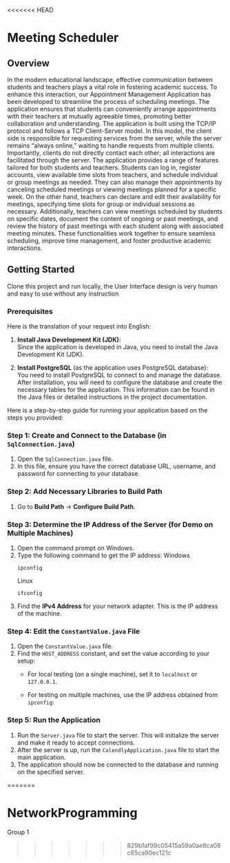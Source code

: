 <<<<<<< HEAD
# Meeting Scheduler

## Overview

In the modern educational landscape, effective communication between students and teachers plays a vital role in fostering academic success. To enhance this interaction, our Appointment Management Application has been developed to streamline the process of scheduling meetings. The application ensures that students can conveniently arrange appointments with their teachers at mutually agreeable times, promoting better collaboration and understanding.
The application is built using the TCP/IP protocol and follows a TCP Client-Server model. In this model, the client side is responsible for requesting services from the server, while the server remains “always online,” waiting to handle requests from multiple clients. Importantly, clients do not directly contact each other; all interactions are facilitated through the server.
The application provides a range of features tailored for both students and teachers. Students can log in, register accounts, view available time slots from teachers, and schedule individual or group meetings as needed. They can also manage their appointments by canceling scheduled meetings or viewing meetings planned for a specific week. On the other hand, teachers can declare and edit their availability for meetings, specifying time slots for group or individual sessions as necessary. Additionally, teachers can view meetings scheduled by students on specific dates, document the content of ongoing or past meetings, and review the history of past meetings with each student along with associated meeting minutes. These functionalities work together to ensure seamless scheduling, improve time management, and foster productive academic interactions.

## Getting Started

Clone this project and run locally, the User Interface design is very human and easy to use without any instruction

### Prerequisites
Here is the translation of your request into English:

1. **Install Java Development Kit (JDK)**:  
   Since the application is developed in Java, you need to install the Java Development Kit (JDK).  

2. **Install PostgreSQL** (as the application uses PostgreSQL database):  
   You need to install PostgreSQL to connect to and manage the database.  
   After installation, you will need to configure the database and create the necessary tables for the application. This information can be found in the Java files or detailed instructions in the project documentation.


Here is a step-by-step guide for running your application based on the steps you provided:

### Step 1: Create and Connect to the Database (in `SqlConnection.java`)
1. Open the `SqlConnection.java` file.
2. In this file, ensure you have the correct database URL, username, and password for connecting to your database.

### Step 2: Add Necessary Libraries to Build Path
1. Go to **Build Path** -> **Configure Build Path**.

### Step 3: Determine the IP Address of the Server (for Demo on Multiple Machines)
1. Open the command prompt on Windows.
2. Type the following command to get the IP address:
   Windows
   ```
   ipconfig
   ```
   Linux
   ```
   ifconfig
   ```
3. Find the **IPv4 Address** for your network adapter. This is the IP address of the machine.

### Step 4: Edit the `ConstantValue.java` File
1. Open the `ConstantValue.java` file.
2. Find the `HOST_ADDRESS` constant, and set the value according to your setup:
   - For local testing (on a single machine), set it to `localhost` or `127.0.0.1`.
    
   - For testing on multiple machines, use the IP address obtained from `ipconfig`:
    

### Step 5: Run the Application
1. Run the `Server.java` file to start the server. This will initialize the server and make it ready to accept connections.
2. After the server is up, run the `CalendlyApplication.java` file to start the main application.
3. The application should now be connected to the database and running on the specified server.

=======
# NetworkProgramming
Group 1
>>>>>>> 829b1af99c05415a59a0ae8ca08c65ca90ec121c
